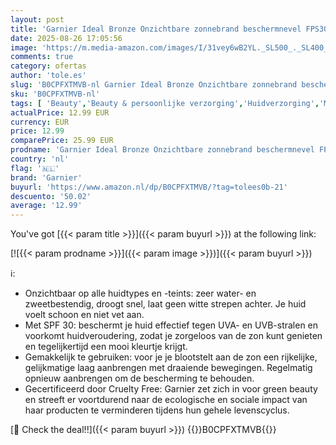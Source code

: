 ```yaml
---
layout: post
title: 'Garnier Ideal Bronze Onzichtbare zonnebrand beschermnevel FPS30 150 ml'
date: 2025-08-26 17:05:56
image: 'https://m.media-amazon.com/images/I/31vey6wB2YL._SL500_._SL400_.jpg'
comments: true
category: ofertas
author: 'tole.es'
slug: 'B0CPFXTMVB-nl Garnier Ideal Bronze Onzichtbare zonnebrand beschermnevel...'
sku: 'B0CPFXTMVB-nl'
tags: [ 'Beauty','Beauty & persoonlijke verzorging','Huidverzorging','Make-upremovers','garnier','🇳🇱', ]
actualPrice: 12.99 EUR
currency: EUR
price: 12.99
comparePrice: 25.99 EUR
prodname: 'Garnier Ideal Bronze Onzichtbare zonnebrand beschermnevel FPS30 150 ml'
country: 'nl'
flag: '🇳🇱'
brand: 'Garnier'
buyurl: 'https://www.amazon.nl/dp/B0CPFXTMVB/?tag=tolees0b-21'
descuento: '50.02'
average: '12.99'
---
```


You've got [{{< param title >}}]({{< param buyurl >}}) at the following link:

[![{{< param prodname >}}]({{< param image >}})]({{< param buyurl >}})

ℹ️:

- Onzichtbaar op alle huidtypes en -teints: zeer water- en zweetbestendig, droogt snel, laat geen witte strepen achter. Je huid voelt schoon en niet vet aan.
- Met SPF 30: beschermt je huid effectief tegen UVA- en UVB-stralen en voorkomt huidveroudering, zodat je zorgeloos van de zon kunt genieten en tegelijkertijd een mooi kleurtje krijgt.
- Gemakkelijk te gebruiken: voor je je blootstelt aan de zon een rijkelijke, gelijkmatige laag aanbrengen met draaiende bewegingen. Regelmatig opnieuw aanbrengen om de bescherming te behouden.
- Gecertificeerd door Cruelty Free: Garnier zet zich in voor green beauty en streeft er voortdurend naar de ecologische en sociale impact van haar producten te verminderen tijdens hun gehele levenscyclus.

[🛒 Check the deal!!]({{< param buyurl >}})
{{<world>}}B0CPFXTMVB{{</world>}}
